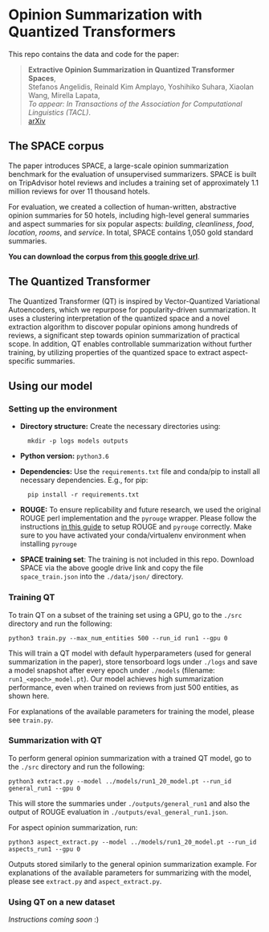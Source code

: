 # Opinion Summarization with Quantized Transformers

This repo contains the data and code for the paper:

> **Extractive Opinion Summarization in Quantized Transformer Spaces**,<br/>
> Stefanos Angelidis, Reinald Kim Amplayo, Yoshihiko Suhara, Xiaolan Wang, Mirella Lapata, <br/>
> _To appear: In Transactions of the Association for Computational Linguistics (TACL)_.<br/>
> [arXiv](https://arxiv.org/abs/2012.04443)

## The SPACE corpus

The paper introduces SPACE, a large-scale opinion summarization benchmark for
the evaluation of unsupervised summarizers.  SPACE is built on TripAdvisor
hotel reviews and includes a training set of approximately 1.1 million reviews
for over 11 thousand hotels.  

For evaluation, we created a collection of
human-written, abstractive opinion summaries for 50 hotels, including
high-level general summaries and aspect summaries for six popular aspects:
_building_, _cleanliness_, _food_, _location_, _rooms_, and _service_. In total, 
SPACE contains 1,050 gold standard summaries.

__You can download the corpus from [this google drive url](https://drive.google.com/u/0/uc?id=1C6SaRQkas2B-9MolbwZbl0fuLgqdSKDT&export=download)__.

## The Quantized Transformer

The Quantized Transformer (QT) is inspired by Vector-Quantized Variational
Autoencoders, which we repurpose for popularity-driven summarization. It uses a
clustering interpretation of the quantized space and a novel extraction
algorithm to discover popular opinions among hundreds of reviews, a significant
step towards opinion summarization of practical scope. In addition, QT enables
controllable summarization without further training, by utilizing properties of
the quantized space to extract aspect-specific summaries.

## Using our model

### Setting up the environment

* __Directory structure:__ Create the necessary directories using:

		mkdir -p logs models outputs

* __Python version:__ `python3.6`

* __Dependencies:__ Use the `requirements.txt` file and conda/pip to install all necessary dependencies. E.g., for pip:

		pip install -r requirements.txt 

* __ROUGE:__ To ensure replicability and future research, we used the original ROUGE perl implementation and the `pyrouge` wrapper. Please follow the instructions [in this guide](https://poojithansl7.wordpress.com/2018/08/04/setting-up-rouge/) to setup ROUGE and `pyrouge` correctly. Make sure to you have activated your conda/virtualenv environment when installing `pyrouge` 

* __SPACE training set__: The training is not included in this repo. Download SPACE via the above google drive link and copy the file `space_train.json` into the `./data/json/` directory.

### Training QT

To train QT on a subset of the training set using a GPU, go to the `./src` directory and run the following:

    python3 train.py --max_num_entities 500 --run_id run1 --gpu 0

This will train a QT model with default hyperparameters (used for general summarization in the paper), store tensorboard logs under `./logs` and save a model snapshot after every epoch under `./models` (filename: `run1_<epoch>_model.pt`). Our model achieves high summarization performance, even when trained on reviews from just 500 entities, as shown here.

For explanations of the available parameters for training the model, please see `train.py`.

### Summarization with QT

To perform general opinion summarization with a trained QT model, go to the `./src` directory and run the following:

	python3 extract.py --model ../models/run1_20_model.pt --run_id general_run1 --gpu 0

This will store the summaries under `./outputs/general_run1` and also the output of ROUGE evaluation in `./outputs/eval_general_run1.json`.

For aspect opinion summarization, run:

	python3 aspect_extract.py --model ../models/run1_20_model.pt --run_id aspects_run1 --gpu 0
	
Outputs stored similarly to the general opinion summarization example. For explanations of the available parameters for summarizing with the model, please see `extract.py` and `aspect_extract.py`.

### Using QT on a new dataset

_Instructions coming soon_ :)
